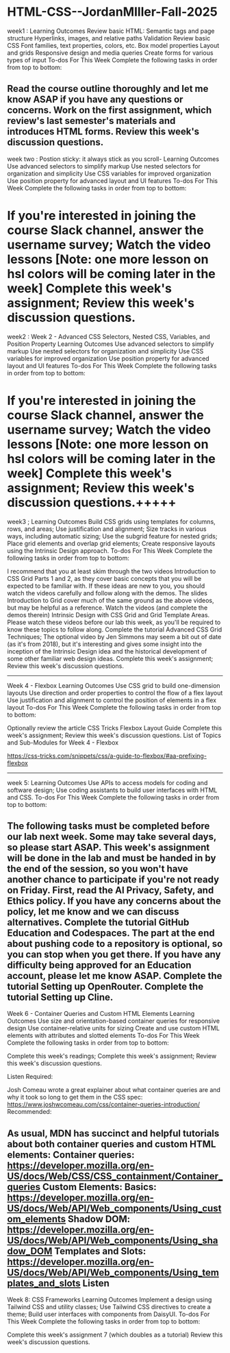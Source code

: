 # HTML-CSS--JordanMIller-Fall-2025
week1 : 
Learning Outcomes
Review basic HTML:
Semantic tags and page structure
Hyperlinks, images, and relative paths
Validation
Review basic CSS
Font families, text properties, colors, etc.
Box model properties
Layout and grids
Responsive design and media queries
Create forms for various types of input
To-dos For This Week
Complete the following tasks in order from top to bottom:

Read the course outline thoroughly and let me know ASAP if you have any questions or concerns.
Work on the first assignment, which review's last semester's materials and introduces HTML forms.
Review this week's discussion questions.
-----
week two : 
Postion sticky: it always stick as you scroll- 
Learning Outcomes
Use advanced selectors to simplify markup
Use nested selectors for organization and simplicity
Use CSS variables for improved organization
Use position property for advanced layout and UI features
To-dos For This Week
Complete the following tasks in order from top to bottom:

If you're interested in joining the course Slack channel, answer the username survey;
Watch the video lessons [Note: one more lesson on hsl colors will be coming later in the week]
Complete this week's assignment;
Review this week's discussion questions.
=================
week2 : 
Week 2 - Advanced CSS Selectors, Nested CSS, Variables, and Position Property 
Learning Outcomes
Use advanced selectors to simplify markup
Use nested selectors for organization and simplicity
Use CSS variables for improved organization
Use position property for advanced layout and UI features
To-dos For This Week
Complete the following tasks in order from top to bottom:

If you're interested in joining the course Slack channel, answer the username survey;
Watch the video lessons [Note: one more lesson on hsl colors will be coming later in the week]
Complete this week's assignment;
Review this week's discussion questions.+++++
=====================

week3 ;
Learning Outcomes
Build CSS grids using templates for columns, rows, and areas;
Use justification and alignment;
Size tracks in various ways, including automatic sizing;
Use the subgrid feature for nested grids;
Place grid elements and overlap grid elements;
Create responsive layouts using the Intrinsic Design approach.
To-dos For This Week
Complete the following tasks in order from top to bottom:

I recommend that you at least skim through the two videos Introduction to CSS Grid Parts 1 and 2, as they cover basic concepts that you will be expected to be familiar with. If these ideas are new to you, you should watch the videos carefully and follow along with the demos.
The slides Introduction to Grid cover much of the same ground as the above videos, but may be helpful as a reference.
Watch the videos (and complete the demos therein) Intrinsic Design with CSS Grid and Grid Template Areas. Please watch these videos before our lab this week, as you'll be required to know these topics to follow along. 
Complete the tutorial Advanced CSS Grid Techniques;
The optional video by Jen Simmons may seem a bit out of date (as it's from 2018), but it's interesting and gives some insight into the inception of the Intrinsic Design idea and the historical development of some other familiar web design ideas.
Complete this week's assignment;
Review this week's discussion questions.

---------------------------
Week 4 - Flexbox
Learning Outcomes
Use CSS grid to build one-dimension layouts
Use direction and order properties to control the flow of a flex layout
Use justification and alignment to control the position of elements in a flex layout
To-dos For This Week
Complete the following tasks in order from top to bottom:

Optionally review the article CSS Tricks Flexbox Layout Guide
Complete this week's assignment;
Review this week's discussion questions.
List of Topics and Sub-Modules for Week 4 - Flexbox


https://css-tricks.com/snippets/css/a-guide-to-flexbox/#aa-prefixing-flexbox

------------------------
week 5:
Learning Outcomes
Use APIs to access models for coding and software design;
Use coding assistants to build user interfaces with HTML and CSS.
To-dos For This Week
Complete the following tasks in order from top to bottom:

The following tasks must be completed before our lab next week. Some may take several days, so please start ASAP. This week's assignment will be done in the lab and must be handed in by the end of the session, so you won't have another chance to participate if you're not ready on Friday.
First, read the AI Privacy, Safety, and Ethics policy. If you have any concerns about the policy, let me know and we can discuss alternatives.
Complete the tutorial GitHub Education and Codespaces. The part at the end about pushing code to a repository is optional, so you can stop when you get there. If you have any difficulty being approved for an Education account, please let me know ASAP.
Complete the tutorial Setting up OpenRouter.
Complete the tutorial Setting up Cline.
----------------------

Week 6 - Container Queries and Custom HTML Elements 
Learning Outcomes
Use size and orientation-based container queries for responsive design
Use container-relative units for sizing
Create and use custom HTML elements with attributes and slotted elements
To-dos For This Week
Complete the following tasks in order from top to bottom:

Complete this week's readings;
Complete this week's assignment;
Review this week's discussion questions.

Listen
Required:

Josh Comeau wrote a great explainer about what container queries are and why it took so long to get them in the CSS spec: https://www.joshwcomeau.com/css/container-queries-introduction/
Recommended:

As usual, MDN has succinct and helpful tutorials about both container queries and custom HTML elements:
Container queries: https://developer.mozilla.org/en-US/docs/Web/CSS/CSS_containment/Container_queries
Custom Elements:
Basics: https://developer.mozilla.org/en-US/docs/Web/API/Web_components/Using_custom_elements
Shadow DOM: https://developer.mozilla.org/en-US/docs/Web/API/Web_components/Using_shadow_DOM
Templates and Slots: https://developer.mozilla.org/en-US/docs/Web/API/Web_components/Using_templates_and_slots
Listen
---------------------------
Week 8: CSS Frameworks 
Learning Outcomes
Implement a design using Tailwind CSS and utility classes;
Use Tailwind CSS directives to create a theme;
Build user interfaces with components from DaisyUI.
To-dos For This Week
Complete the following tasks in order from top to bottom:

Complete this week's assignment 7 (which doubles as a tutorial)
Review this week's discussion questions.
